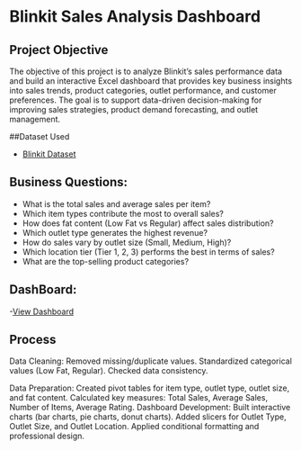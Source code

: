 # Blinkit Sales Analysis Dashboard

## Project Objective
The objective of this project is to analyze Blinkit’s sales performance data and build an interactive Excel dashboard that provides key business insights into sales trends, product categories, outlet performance, and customer preferences. The goal is to support data-driven decision-making for improving sales strategies, product demand forecasting, and outlet management.

##Dataset Used
- <a href="https://github.com/Indu-Kavida/Blinkit-Sales-Analysis-Dashboard-/blob/main/Copy%20of%20BlinkIT%20Grocery%20Data%20Excel%20(1)(1).xlsx">Blinkit Dataset</a>

## Business Questions:

- What is the total sales and average sales per item?
- Which item types contribute the most to overall sales?
- How does fat content (Low Fat vs Regular) affect sales distribution?
- Which outlet type generates the highest revenue?
- How do sales vary by outlet size (Small, Medium, High)?
- Which location tier (Tier 1, 2, 3) performs the best in terms of sales?
- What are the top-selling product categories?

## DashBoard:
-<a href="https://github.com/Indu-Kavida/Blinkit-Sales-Analysis-Dashboard-/blob/main/Screenshot%202025-10-04%20170431.png">View Dashboard</a>

## Process

Data Cleaning:
Removed missing/duplicate values.
Standardized categorical values (Low Fat, Regular).
Checked data consistency.

Data Preparation:
Created pivot tables for item type, outlet type, outlet size, and fat content.
Calculated key measures: Total Sales, Average Sales, Number of Items, Average Rating.
Dashboard Development:
Built interactive charts (bar charts, pie charts, donut charts).
Added slicers for Outlet Type, Outlet Size, and Outlet Location.
Applied conditional formatting and professional design.

